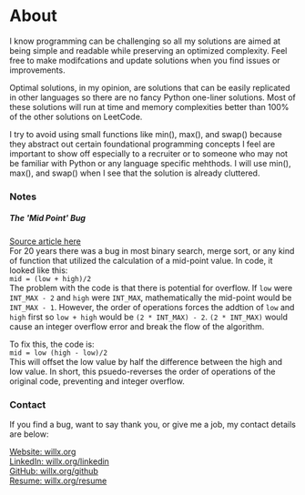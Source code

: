 # About

I know programming can be challenging so all my solutions are aimed at being simple and readable while preserving an optimized complexity. Feel free to make modifcations and update solutions when you find issues or improvements. 

Optimal solutions, in my opinion, are solutions that can be easily replicated in other languages so there are no fancy Python one-liner solutions. Most of these solutions will run at time and memory complexities better than 100% of the other solutions on LeetCode.

I try to avoid using small functions like min(), max(), and swap() because they abstract out certain foundational programming concepts I feel are important to show off especially to a recruiter or to someone who may not be familiar with Python or any language specific mehthods. I will use min(), max(), and swap() when I see that the solution is already cluttered. 

### Notes
##### The 'Mid Point' Bug
[Source article here](https://thebittheories.com/the-curious-case-of-binary-search-the-famous-bug-that-remained-undetected-for-20-years-973e89fc212)  
For 20 years there was a bug in most binary search, merge sort, or any kind of function that utilized the calculation of a mid-point value. In code, it looked like this:  
```mid = (low + high)/2```  
The problem with the code is that there is potential for overflow. If ```low``` were ```INT_MAX - 2``` and ```high``` were ```INT_MAX```, mathematically the mid-point would be ```INT_MAX - 1```. However, the order of operations forces the addtion of ```low``` and ```high``` first so ```low + high``` would be ```(2 * INT_MAX) - 2```. ```(2 * INT_MAX)``` would cause an integer overflow error and break the flow of the algorithm.  
  
To fix this, the code is:  
```mid = low (high - low)/2```  
This will offset the low value by half the difference between the high and low value. In short, this psuedo-reverses the order of operations of the original code, preventing and integer overflow.  



### Contact
If you find a bug, want to say thank you, or give me a job, my contact details are below:  

[Website: willx.org](https://willx.org)  
[LinkedIn: willx.org/linkedin](https://willx.org/linkedin)  
[GitHub: willx.org/github](https://willx.org/github)  
[Resume: willx.org/resume](https://willx.org/resume)  
